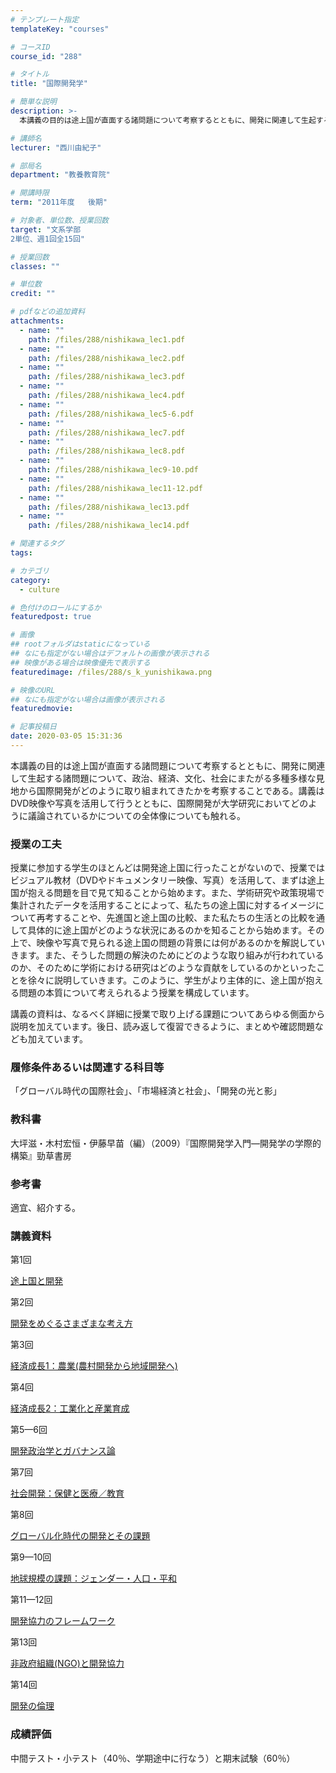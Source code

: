 ```yaml
---
# テンプレート指定
templateKey: "courses"

# コースID
course_id: "288"

# タイトル
title: "国際開発学"

# 簡単な説明
description: >-
  本講義の目的は途上国が直面する諸問題について考察するとともに、開発に関連して生起する諸問題について、政治、経済、文化、社会にまたがる多種多様な見地から国際開発がどのように取り組まれてきたかを考察するこ...

# 講師名
lecturer: "西川由紀子"

# 部局名
department: "教養教育院"

# 開講時限
term: "2011年度	後期"

# 対象者、単位数、授業回数
target: "文系学部
2単位、週1回全15回"

# 授業回数
classes: ""

# 単位数
credit: ""

# pdfなどの追加資料
attachments: 
  - name: "" 
    path: /files/288/nishikawa_lec1.pdf
  - name: "" 
    path: /files/288/nishikawa_lec2.pdf
  - name: "" 
    path: /files/288/nishikawa_lec3.pdf
  - name: "" 
    path: /files/288/nishikawa_lec4.pdf
  - name: "" 
    path: /files/288/nishikawa_lec5-6.pdf
  - name: "" 
    path: /files/288/nishikawa_lec7.pdf
  - name: "" 
    path: /files/288/nishikawa_lec8.pdf
  - name: "" 
    path: /files/288/nishikawa_lec9-10.pdf
  - name: "" 
    path: /files/288/nishikawa_lec11-12.pdf
  - name: "" 
    path: /files/288/nishikawa_lec13.pdf
  - name: "" 
    path: /files/288/nishikawa_lec14.pdf

# 関連するタグ
tags:

# カテゴリ
category:
  - culture

# 色付けのロールにするか
featuredpost: true

# 画像
## rootフォルダはstaticになっている
## なにも指定がない場合はデフォルトの画像が表示される
## 映像がある場合は映像優先で表示する
featuredimage: /files/288/s_k_yunishikawa.png

# 映像のURL
## なにも指定がない場合は画像が表示される
featuredmovie: 

# 記事投稿日
date: 2020-03-05 15:31:36
---
```


本講義の目的は途上国が直面する諸問題について考察するとともに、開発に関連して生起する諸問題について、政治、経済、文化、社会にまたがる多種多様な見地から国際開発がどのように取り組まれてきたかを考察することである。講義はDVD映像や写真を活用して行うとともに、国際開発が大学研究においてどのように議論されているかについての全体像についても触れる。

### 授業の工夫


授業に参加する学生のほとんどは開発途上国に行ったことがないので、授業ではビジュアル教材（DVDやドキュメンタリー映像、写真）を活用して、まずは途上国が抱える問題を目で見て知ることから始めます。また、学術研究や政策現場で集計されたデータを活用することによって、私たちの途上国に対するイメージについて再考することや、先進国と途上国の比較、また私たちの生活との比較を通して具体的に途上国がどのような状況にあるのかを知ることから始めます。その上で、映像や写真で見られる途上国の問題の背景には何があるのかを解説していきます。また、そうした問題の解決のためにどのような取り組みが行われているのか、そのために学術における研究はどのような貢献をしているのかといったことを徐々に説明していきます。このように、学生がより主体的に、途上国が抱える問題の本質について考えられるよう授業を構成しています。

講義の資料は、なるべく詳細に授業で取り上げる課題についてあらゆる側面から説明を加えています。後日、読み返して復習できるように、まとめや確認問題なども加えています。


### 履修条件あるいは関連する科目等


「グローバル時代の国際社会」、「市場経済と社会」、「開発の光と影」


### 教科書


大坪滋・木村宏恒・伊藤早苗（編）（2009）『国際開発学入門—開発学の学際的構築』勁草書房


### 参考書


適宜、紹介する。


### 講義資料


第1回

[途上国と開発](/files/288/nishikawa_lec1.pdf) 

第2回

[開発をめぐるさまざまな考え方](/files/288/nishikawa_lec2.pdf) 

第3回

[経済成長1：農業(農村開発から地域開発へ)](/files/288/nishikawa_lec3.pdf) 

第4回

[経済成長2：工業化と産業育成](/files/288/nishikawa_lec4.pdf) 

第5&mdash;6回

[開発政治学とガバナンス論](/files/288/nishikawa_lec5-6.pdf) 

第7回

[社会開発：保健と医療／教育](/files/288/nishikawa_lec7.pdf) 

第8回

[グローバル化時代の開発とその課題](/files/288/nishikawa_lec8.pdf) 

第9&mdash;10回

[地球規模の課題：ジェンダー・人口・平和](/files/288/nishikawa_lec9-10.pdf) 

第11&mdash;12回

[開発協力のフレームワーク](/files/288/nishikawa_lec11-12.pdf) 

第13回

[非政府組織(NGO)と開発協力](/files/288/nishikawa_lec13.pdf) 

第14回

[開発の倫理](/files/288/nishikawa_lec14.pdf) 


### 成績評価


中間テスト・小テスト（40％、学期途中に行なう）と期末試験（60％）
